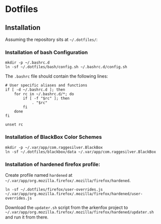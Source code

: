 # Dotfiles

## Installation

Assuming the repository sits at `~/.dotfiles/`:

### Installation of bash Configuration
```
mkdir -p ~/.bashrc.d
ln -sf ~/.dotfiles/bash/config.sh ~/.bashrc.d/config.sh
```
The `.bashrc` file should contain the following lines:
```
# User specific aliases and functions
if [ -d ~/.bashrc.d ]; then
	for rc in ~/.bashrc.d/*; do
		if [ -f "$rc" ]; then
			. "$rc"
		fi
	done
fi

unset rc
```

### Installation of BlackBox Color Schemes
```
mkdir -p ~/.var/app/com.raggesilver.BlackBox
ln -sf ~/.dotfiles/blackbox/data ~/.var/app/com.raggesilver.BlackBox
```

### Installation of hardened firefox profile:
Create profile named `hardened` at `~/.var/app/org.mozilla.firefox/.mozilla/firefox/hardened`.
```
ln -sf ~/.dotfiles/firefox/user-overrides.js ~/.var/app/org.mozilla.firefox/.mozilla/firefox/hardened/user-overrides.js
```
Download the `updater.sh` script from the arkenfox project to `~/.var/app/org.mozilla.firefox/.mozilla/firefox/hardened/updater.sh` and run it from there.
